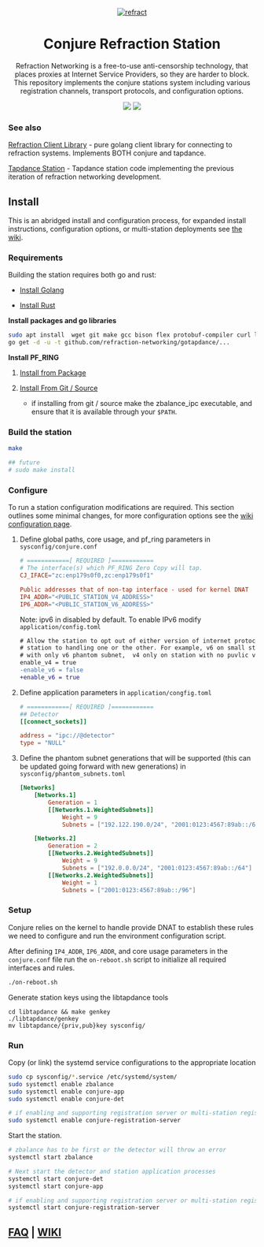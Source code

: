 <p align="center">
<a href="https://refraction.network"><img src="https://user-images.githubusercontent.com/5443147/30133006-7c3019f4-930f-11e7-9f60-3df45ee13d9d.png" alt="refract"></a>
<h1 class="header-title" align="center">Conjure Refraction Station</h1>

<p align="center">Refraction Networking is a free-to-use anti-censorship technology, that places proxies at Internet Service Providers, so they are harder to block. This repository implements the conjure stations system including various registration channels, transport protocols, and configuration options.</p>
<p align="center">
<a href="https://github.com/refraction-networking/conjure/actions/workflows/build.yml"><img src="https://github.com/refraction-networking/conjure/actions/workflows/build.yml/badge.svg"></a>
<!-- <a href="https://godoc.org/github.com/refraction-networking/conjure/"><img src="https://img.shields.io/badge/godoc-reference-blue.svg"></a> -->
<a href="https://goreportcard.com/report/github.com/refraction-networking/conjure"><img src="https://goreportcard.com/badge/github.com/refraction-networking/conjure"></a>
</p>

### See also 

[Refraction Client Library](https://github.com/refraction-networking/gotapdance) -
pure golang client library for connecting to refraction systems. Implements BOTH
conjure and tapdance.

[Tapdance Station](https://github.com/refraction-networking/tapdance) - Tapdance
station code implementing the previous iteration of refraction networking development.

## Install

This is an abridged install and configuration process, for expanded install instructions,
configuration options, or multi-station deployments see [the wiki](https://github.com/refraction-networking/conjure/wiki).


### Requirements

Building the station requires both go and rust:

- [Install Golang](https://golang.org/doc/install)

- [Install Rust](https://www.rust-lang.org/tools/install) 

**Install packages and go libraries**

```sh
sudo apt install  wget git make gcc bison flex protobuf-compiler curl libssl-dev pkg-config libgmp3-dev libzmq3-dev
go get -d -u -t github.com/refraction-networking/gotapdance/...
```

**Install PF_RING** 

1. [Install from Package](https://github.com/refraction-networking/conjure/wiki/PF_RING#from-packages)

2. [Install From Git / Source](https://github.com/refraction-networking/conjure/wiki/PF_RING#from-source)
    * if installing from git / source make the zbalance_ipc executable, and ensure that it is available through your `$PATH`.

### Build the station

```sh
make

## future
# sudo make install
```

### Configure

To run a station configuration modifications are required. This section outlines
some minimal changes, for more configuration options see the [wiki configuration page](https://github.com/refraction-networking/conjure/wiki/Configuration).

1. Define global paths, core usage, and pf_ring parameters in `sysconfig/conjure.conf`

    ```conf
    # ============[ REQUIRED ]============
    # The interface(s) which PF_RING Zero Copy will tap.
    CJ_IFACE="zc:enp179s0f0,zc:enp179s0f1"

    Public addresses that of non-tap interface - used for kernel DNAT 
    IP4_ADDR="<PUBLIC_STATION_V4_ADDRESS>"
    IP6_ADDR="<PUBLIC_STATION_V6_ADDRESS>"

    ```

    Note: ipv6 in disabled by default. To enable IPv6 modify
    `application/config.toml`
    ```diff
    # Allow the station to opt out of either version of internet protocol to limit a
    # station to handling one or the other. For example, v6 on small station deployment
    # with only v6 phantom subnet,  v4 only on station with no puvlic v6 address. 
    enable_v4 = true
    -enable_v6 = false
    +enable_v6 = true
    ```

2. Define application parameters in `application/congfig.toml`

    ```toml
    # ============[ REQUIRED ]============
    ## Detector
    [[connect_sockets]]

    address = "ipc://@detector"
    type = "NULL"

    ```

3. Define the phantom subnet generations that will be supported (this can be
updated going forward with new generations) in `sysconfig/phantom_subnets.toml`

    ```toml
    [Networks]
        [Networks.1]
            Generation = 1
            [[Networks.1.WeightedSubnets]]
                Weight = 9
                Subnets = ["192.122.190.0/24", "2001:0123:4567:89ab::/64"] 

        [Networks.2]
            Generation = 2
            [[Networks.2.WeightedSubnets]]
                Weight = 9
                Subnets = ["192.0.0.0/24", "2001:0123:4567:89ab::/64"] 
            [[Networks.2.WeightedSubnets]]
                Weight = 1
                Subnets = ["2001:0123:4567:89ab::/96"] 
    ```

### Setup

Conjure relies on the kernel to handle provide DNAT to establish these rules we
need to configure and run the environment configuration script.

After defining `IP4_ADDR`, `IP6_ADDR`, and core usage parameters in the
`conjure.conf` file run the `on-reboot.sh` script to initialize all required
interfaces and rules.

```sh
./on-reboot.sh
```

Generate station keys using the libtapdance tools

```ssh
cd libtapdance && make genkey
./libtapdance/genkey
mv libtapdance/{priv,pub}key sysconfig/
```

### Run

Copy (or link) the systemd service configurations to the appropriate location

```sh
sudo cp sysconfig/*.service /etc/systemd/system/
sudo systemctl enable zbalance
sudo systemctl enable conjure-app
sudo systemctl enable conjure-det

# if enabling and supporting registration server or multi-station registration sharing
sudo systemctl enable conjure-registration-server
```

Start the station.

```sh
# zbalance has to be first or the detector will throw an error 
systemctl start zbalance

# Next start the detector and station application processes
systemctl start conjure-det
systemctl start conjure-app

# if enabling and supporting registration server or multi-station registration sharing
systemctl start conjure-registration-server
```

## [FAQ](https://github.com/refraction-networking/conjure/wiki/FAQ) | [WIKI](https://github.com/refraction-networking/conjure/wiki) 
